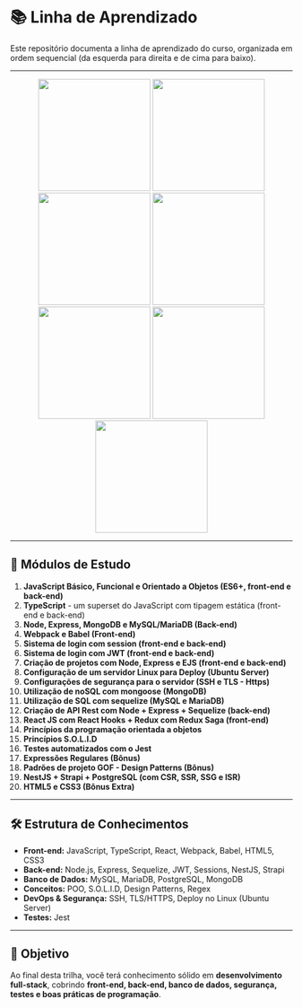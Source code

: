 # 📚 Linha de Aprendizado

Este repositório documenta a linha de aprendizado do curso, organizada em ordem sequencial (da esquerda para direita e de cima para baixo).

---

<div align='center' style='gap:10px'>
    <img src="https://cdn.jsdelivr.net/gh/devicons/devicon@latest/icons/javascript/javascript-original.svg" width='200px'/>
    <img src="https://cdn.jsdelivr.net/gh/devicons/devicon@latest/icons/typescript/typescript-original.svg" width='200px'/>
    <img src="https://cdn.jsdelivr.net/gh/devicons/devicon@latest/icons/css3/css3-original.svg" width='200px' />
    <img src="https://cdn.jsdelivr.net/gh/devicons/devicon@latest/icons/html5/html5-original.svg" width='200px'/>
    <img src="https://cdn.jsdelivr.net/gh/devicons/devicon@latest/icons/mysql/mysql-original-wordmark.svg" width='200px'/>
    <img src="https://cdn.jsdelivr.net/gh/devicons/devicon@latest/icons/nodejs/nodejs-original-wordmark.svg" width='200px'/>
    <img src="https://cdn.jsdelivr.net/gh/devicons/devicon@latest/icons/express/express-original-wordmark.svg" width='200px'/>
</div>


--- 

## 🚀 Módulos de Estudo

1. **JavaScript Básico, Funcional e Orientado a Objetos (ES6+, front-end e back-end)**
2. **TypeScript** - um superset do JavaScript com tipagem estática (front-end e back-end)
3. **Node, Express, MongoDB e MySQL/MariaDB (Back-end)**
4. **Webpack e Babel (Front-end)**
5. **Sistema de login com session (front-end e back-end)**
6. **Sistema de login com JWT (front-end e back-end)**
7. **Criação de projetos com Node, Express e EJS (front-end e back-end)**
8. **Configuração de um servidor Linux para Deploy (Ubuntu Server)**
9. **Configurações de segurança para o servidor (SSH e TLS - Https)**
10. **Utilização de noSQL com mongoose (MongoDB)**
11. **Utilização de SQL com sequelize (MySQL e MariaDB)**
12. **Criação de API Rest com Node + Express + Sequelize (back-end)**
13. **React JS com React Hooks + Redux com Redux Saga (front-end)**
14. **Princípios da programação orientada a objetos**
15. **Princípios S.O.L.I.D**
16. **Testes automatizados com o Jest**
17. **Expressões Regulares (Bônus)**
18. **Padrões de projeto GOF - Design Patterns (Bônus)**
19. **NestJS + Strapi + PostgreSQL (com CSR, SSR, SSG e ISR)**
20. **HTML5 e CSS3 (Bônus Extra)**

---

## 🛠️ Estrutura de Conhecimentos

- **Front-end:** JavaScript, TypeScript, React, Webpack, Babel, HTML5, CSS3  
- **Back-end:** Node.js, Express, Sequelize, JWT, Sessions, NestJS, Strapi  
- **Banco de Dados:** MySQL, MariaDB, PostgreSQL, MongoDB  
- **Conceitos:** POO, S.O.L.I.D, Design Patterns, Regex  
- **DevOps & Segurança:** SSH, TLS/HTTPS, Deploy no Linux (Ubuntu Server)  
- **Testes:** Jest  

---

## 🎯 Objetivo

Ao final desta trilha, você terá conhecimento sólido em **desenvolvimento full-stack**, cobrindo **front-end, back-end, banco de dados, segurança, testes e boas práticas de programação**.
